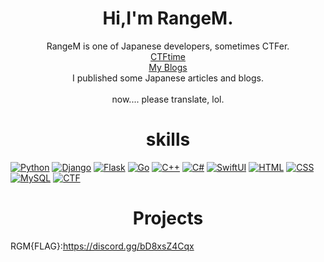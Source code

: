 <h1 align="center">Hi,I'm RangeM.</h1>
<p align="center">
RangeM is one of Japanese developers, sometimes CTFer.<br>
<a href="https://ctftime.org/team/225597">CTFtime</a><br>
<a href="https://rangem-kishiyama.github.io">My Blogs</a><br>
I published some Japanese articles and blogs.<br><br>
now.... please translate, lol.
</p>

<h1 align="center">skills</h1>
<p></p>

[![Python](https://img.shields.io/badge/python-black?style=for-the-badge&logo=python)](https://www.python.org/)
[![Django](https://img.shields.io/badge/django-004d1d?style=for-the-badge&logo=django)](https://www.djangoproject.com/)
[![Flask](https://img.shields.io/badge/flask-red?style=for-the-badge&logo=flask)](https://flask.palletsprojects.com/en/2.3.x/)
[![Go](https://img.shields.io/badge/go-000095?style=for-the-badge&logo=go)](https://go.dev/)
[![C++](https://img.shields.io/badge/C++-yellow?style=for-the-badge)](https://isocpp.org/)
[![C#](https://img.shields.io/badge/Csharp-yellow?style=for-the-badge&logo=c#)](https://learn.microsoft.com/en-us/dotnet/csharp/)
[![SwiftUI](https://img.shields.io/badge/swiftui-yellow?style=for-the-badge&logo=swift)](https://developer.apple.com/xcode/swiftui/)
[![HTML](https://img.shields.io/badge/html-white?style=for-the-badge&logo=@)](https://html.spec.whatwg.org/)
[![CSS](https://img.shields.io/badge/css-green?style=for-the-badge)](https://www.w3.org/TR/CSS/#css)
[![MySQL](https://img.shields.io/badge/Mysql-green?style=for-the-badge&logo=mysql)](https://www.mysql.com/)
[![CTF](https://img.shields.io/badge/javascript-red?style=for-the-badge&logo=javascript)](https://www.ecma-international.org/publications-and-standards/standards/ecma-262/)

<h1 align="center">Projects</h1>
RGM{FLAG}:<a href="https://discord.gg/bD8xsZ4Cqx">https://discord.gg/bD8xsZ4Cqx</a>
